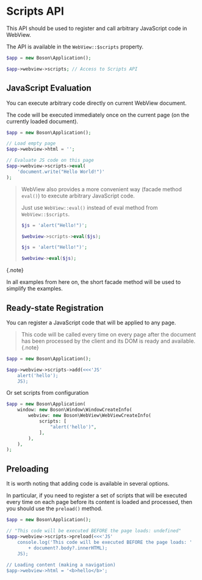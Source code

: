 # Scripts API

This API should be used to register and call arbitrary 
JavaScript code in WebView.

The API is available in the `WebView::$scripts` property.

```php
$app = new Boson\Application();

$app->webview->scripts; // Access to Scripts API
```


## JavaScript Evaluation

You can execute arbitrary code directly on current WebView document.

The code will be executed immediately once on the current page (on the
currently loaded document).

```php
$app = new Boson\Application();

// Load empty page
$app->webview->html = '';

// Evaluate JS code on this page
$app->webview->scripts->eval(
    'document.write("Hello World!")'
);
```


> WebView also provides a more convenient way (facade method `eval()`) 
> to execute arbitrary JavaScript code.
>
> Just use `WebView::eval()` instead of eval method
> from `WebView::$scripts`.
>
> ```php
> $js = 'alert("Hello!")';
> 
> $webview->scripts->eval($js);
> ```
> 
> ```php
> $js = 'alert("Hello!")';
> 
> $webview->eval($js);
> ```
{.note}

In all examples from here on, the short facade method will 
be used to simplify the examples.


## Ready-state Registration 

You can register a JavaScript code that will be applied to any page.

> This code will be called every time on every page after the document has been
> processed by the client and its DOM is ready and available.
{.note}

```php
$app = new Boson\Application();

$app->webview->scripts->add(<<<'JS'
    alert('hello');
    JS);
```

Or set scripts from configuration

```php
$app = new Boson\Application(
    window: new Boson\Window\WindowCreateInfo(
        webview: new Boson\WebView\WebViewCreateInfo(
            scripts: [
                "alert('hello')",
            ],
        ),
    ),
);
```

## Preloading

It is worth noting that adding code is available in several options.

In particular, if you need to register a set of scripts that will be executed 
every time on each page before its content is loaded and processed, then you 
should use the `preload()` method.

```php
$app = new Boson\Application();

// "This code will be executed BEFORE the page loads: undefined"
$app->webview->scripts->preload(<<<'JS'
    console.log('This code will be executed BEFORE the page loads: ' 
        + document?.body?.innerHTML);
    JS);
    
// Loading content (making a navigation)
$app->webview->html = '<b>hello</b>';
```